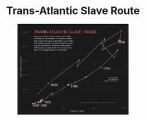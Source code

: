 <h1 align="center"> Trans-Atlantic Slave Route </h1>

  <p align="center">
    <img src="https://github.com/BB1464/Public-TidyTuesday/blob/master/2022/2022-06-21-Week-25/Slave_Route.png?raw=true" width="60%">
      </p>





